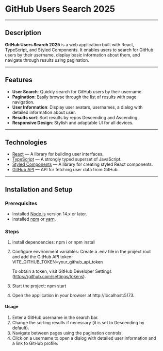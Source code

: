 # GitHub Users Search 2025

---

## Description

**GitHub Users Search 2025** is a web application built with React, TypeScript, and Styled Components. It enables users to search for GitHub users by their username, display basic information about them, and navigate through results using pagination.

---

## Features

- **User Search**: Quickly search for GitHub users by their username.
- **Pagination**: Easily browse through the list of results with page navigation.
- **User Information**: Display user avatars, usernames, a dialog with detailed information about user.
- **Results sort**: Sort results by repos Descending and Ascending.
- **Responsive Design**: Stylish and adaptable UI for all devices.

---

## Technologies

- [React](https://reactjs.org/) — A library for building user interfaces.
- [TypeScript](https://www.typescriptlang.org/) — A strongly typed superset of JavaScript.
- [Styled Components](https://styled-components.com/) — A library for creating styled React components.
- [GitHub API](https://docs.github.com/en/rest) — API for fetching user data from GitHub.

---

## Installation and Setup

### Prerequisites

- Installed [Node.js](https://nodejs.org/) version 14.x or later.
- Installed [npm](https://www.npmjs.com/) or [yarn](https://yarnpkg.com/).

### Steps

1. Install dependencies:
   npm i or npm install

2. Configure environment variables: Create a .env file in the project root and add the GitHub API token:
   VITE_GITHUB_TOKEN=your_github_api_token

   To obtain a token, visit GitHub Developer Settings (https://github.com/settings/tokens).
3. Start the project:
   npm start
4. Open the application in your browser at http://localhost:5173.  

#### Usage
1.   Enter a GitHub username in the search bar.
2.   Change the sorting results if necessary (it is set to Descending by default).  
3.   Navigate between pages using the pagination controls.
4.   Click on a username to open a dialog with detailed user information and a link to GitHub profile.









